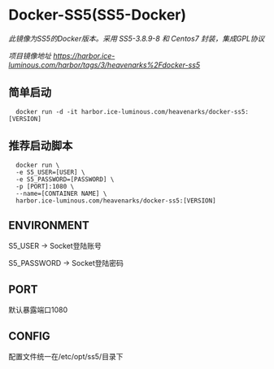 # Docker-SS5(SS5-Docker)

*此镜像为SS5的Docker版本。采用 SS5-3.8.9-8 和 Centos7 封装，集成GPL协议*

*项目镜像地址 https://harbor.ice-luminous.com/harbor/tags/3/heavenarks%2Fdocker-ss5*

## 简单启动

``` shell
  docker run -d -it harbor.ice-luminous.com/heavenarks/docker-ss5:[VERSION]
```

## 推荐启动脚本

``` shell
  docker run \
  -e S5_USER=[USER] \
  -e S5_PASSWORD=[PASSWORD] \
  -p [PORT]:1080 \
  --name=[CONTAINER NAME] \
  harbor.ice-luminous.com/heavenarks/docker-ss5:[VERSION]
```

## ENVIRONMENT

S5_USER -> Socket登陆账号

S5_PASSWORD -> Socket登陆密码

## PORT

默认暴露端口1080

## CONFIG

配置文件统一在/etc/opt/ss5/目录下
